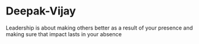 # Deepak-Vijay
Leadership is about making others better as a result of your presence and making sure that impact lasts in your absence
